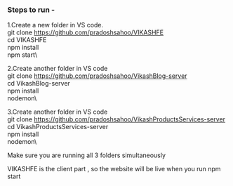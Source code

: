 ### Steps to run - 
1.Create a new folder in VS code.\
git clone https://github.com/pradoshsahoo/VIKASHFE \
cd VIKASHFE\
npm install\
npm start\

2.Create another folder in VS code\
git clone https://github.com/pradoshsahoo/VikashBlog-server \
cd VikashBlog-server\
npm install\
nodemon\

3.Create another folder in VS code\
git clone https://github.com/pradoshsahoo/VikashProductsServices-server \
cd VikashProductsServices-server\
npm install\
nodemon\


Make sure you are running all 3 folders simultaneously

VIKASHFE is the client part , so the website will be live when you run npm start
